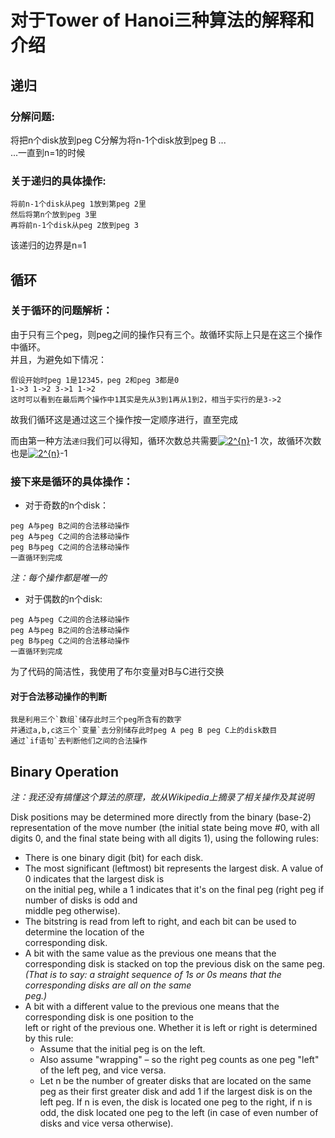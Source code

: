 对于Tower of Hanoi三种算法的解释和介绍
===========================
## 递归
### 分解问题:   
将把n个disk放到peg C分解为将n-1个disk放到peg B ...    
...一直到n=1的时候
### 关于递归的具体操作:  
```
将前n-1个disk从peg 1放到第peg 2里  
然后将第n个放到peg 3里  
再将前n-1个disk从peg 2放到peg 3
```
该递归的边界是n=1

## 循环
### 关于循环的问题解析：  

由于只有三个peg，则peg之间的操作只有三个。故循环实际上只是在这三个操作中循环。  
并且，为避免如下情况：

```
假设开始时peg 1是12345，peg 2和peg 3都是0
1->3 1->2 3->1 1->2
这时可以看到在最后两个操作中1其实是先从3到1再从1到2，相当于实行的是3->2
```
故我们循环这是通过这三个操作按一定顺序进行，直至完成  

而由第一种方法`递归`我们可以得知，循环次数总共需要<a href="http://www.codecogs.com/eqnedit.php?latex=2^{n}" target="_blank"><img src="http://latex.codecogs.com/gif.latex?2^{n}" title="2^{n}" /></a>-1
次，故循环次数也是<a href="http://www.codecogs.com/eqnedit.php?latex=2^{n}" target="_blank"><img src="http://latex.codecogs.com/gif.latex?2^{n}" title="2^{n}" /></a>-1

### 接下来是循环的具体操作：
* 对于奇数的n个disk：
```
peg A与peg B之间的合法移动操作
peg A与peg C之间的合法移动操作
peg B与peg C之间的合法移动操作
一直循环到完成
```
*注：每个操作都是唯一的*
- 对于偶数的n个disk:
```
peg A与peg C之间的合法移动操作
peg A与peg B之间的合法移动操作
peg B与peg C之间的合法移动操作
一直循环到完成
```
为了代码的简洁性，我使用了布尔变量对B与C进行交换
#### 对于合法移动操作的判断
```
我是利用三个`数组`储存此时三个peg所含有的数字
并通过a,b,c这三个`变量`去分别储存此时peg A peg B peg C上的disk数目
通过`if语句`去判断他们之间的合法操作
```

## Binary Operation
*注：我还没有搞懂这个算法的原理，故从Wikipedia上摘录了相关操作及其说明*

Disk positions may be determined more directly from the binary (base-2) representation of the move number (the initial state being move #0, with all digits 0, and the final state being with all digits 1), using the following rules:
- There is one binary digit (bit) for each disk.  
- The most significant (leftmost) bit represents the largest disk. A value of 0 indicates that the largest disk is   
on the initial peg, while a 1 indicates that it's on the final peg (right peg if number of disks is odd and  
middle peg otherwise).  
- The bitstring is read from left to right, and each bit can be used to determine the location of the  
corresponding disk.
- A bit with the same value as the previous one means that the corresponding disk is stacked on top 
the  previous disk on the same peg.    
_(That is to say: a straight sequence of 1s or 0s means that the corresponding disks are all on the same  
peg.)_  
- A bit with a different value to the previous one means that the corresponding disk is one position to the  
left or right of the previous one. Whether it is left or right is determined by this rule:  
  - Assume that the initial peg is on the left.
  - Also assume "wrapping" – so the right peg counts as one peg "left" of the left peg, and vice versa.
  * Let n be the number of greater disks that are located on the same peg as their first greater disk and add 
  1 if the largest disk is on the left peg. If n is even, the disk is located one peg to the right, if n is odd, 
  the disk located one peg to the left (in case of even number of disks and vice versa otherwise).  

